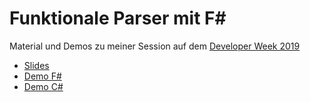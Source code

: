 # Funktionale Parser mit F#

Material und Demos zu meiner Session auf dem [Developer Week 2019](https://www.developer-week.de/)

- [Slides](./Vortrag.pdf)
- [Demo F#](./Demo/Fsharp/)
- [Demo C#](./Demo/Csharp/)
